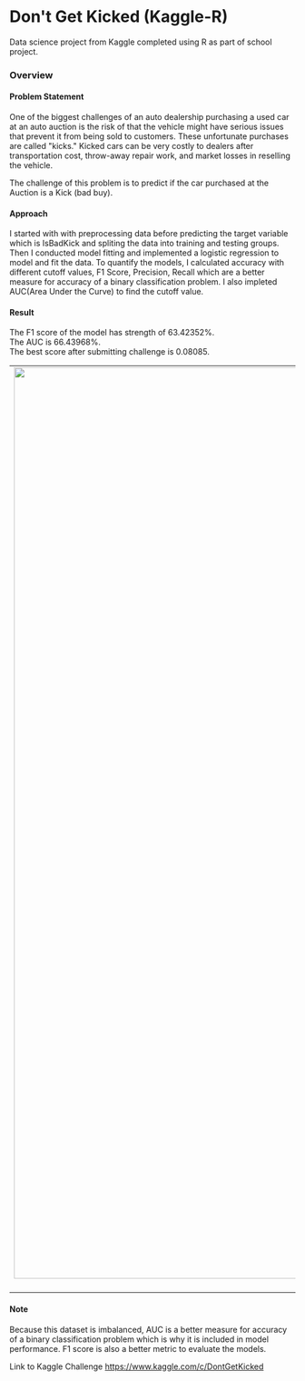 # Don't Get Kicked (Kaggle-R)

Data science project from Kaggle completed using R as part of school project.

### Overview

#### Problem Statement

One of the biggest challenges of an auto dealership purchasing a used car at an auto auction is the risk of that the vehicle might have serious issues that prevent it from being sold to customers. These unfortunate purchases are called "kicks." Kicked cars can be very costly to dealers after transportation cost, throw-away repair work, and market losses in reselling the vehicle.

The challenge of this problem is to predict if the car purchased at the Auction is a Kick (bad buy).

#### Approach

I started with with preprocessing data before predicting the target variable which is IsBadKick and spliting the data into training and testing groups. Then I conducted model fitting and implemented a logistic regression to model and fit the data. To quantify the models, I calculated accuracy with different cutoff values, F1 Score, Precision, Recall  which are a better measure for accuracy of a binary classification problem. I also impleted AUC(Area Under the Curve) to find the cutoff value. 
#### Result
The F1 score of the model has strength of 63.42352%.\
The AUC is 66.43968%.\
The best score after submitting challenge is 0.08085. 

| | | 
|:-------------------------:|:-------------------------:|
|<img width="1604" alt="screen shot 2017-08-07 at 12 18 15 pm" src="https://github.com/WiroonB/DontGetKicked-Kaggle-R/blob/main/Don-tGetKicked3_files/figure-gfm/unnamed-chunk-6-1.png?raw=true"> Age and Kicked Cars |  <img width="1604" alt="screen shot 2017-08-07 at 12 18 15 pm" src="https://github.com/WiroonB/DontGetKicked-Kaggle-R/blob/main/Don-tGetKicked3_files/figure-gfm/unnamed-chunk-11-1.png?raw=true"> AUC ||



#### Note

Because this dataset is imbalanced, AUC is a better measure for accuracy of a binary classification problem which is why it is included in model performance.
F1 score is also a better metric to evaluate the models.

Link to Kaggle Challenge
https://www.kaggle.com/c/DontGetKicked
